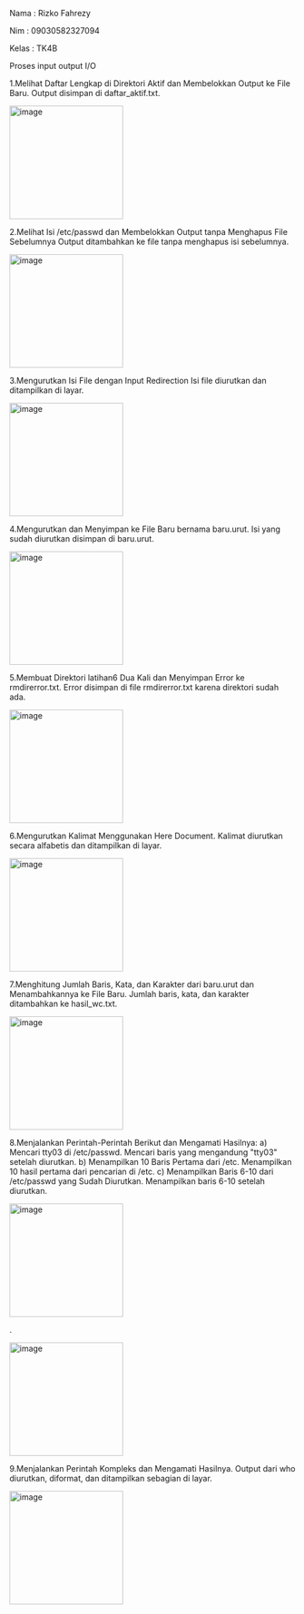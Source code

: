 Nama : Rizko Fahrezy

Nim : 09030582327094

Kelas : TK4B

Proses input output I/O

1.Melihat Daftar Lengkap di Direktori Aktif dan Membelokkan Output ke File Baru. Output disimpan di daftar_aktif.txt.

<img src="https://github.com/user-attachments/assets/19b4b778-4921-430d-87c0-0118cb1b6209" alt="image" width="200">

2.Melihat Isi /etc/passwd dan Membelokkan Output tanpa Menghapus File Sebelumnya Output ditambahkan ke file tanpa menghapus isi sebelumnya.

<img src="https://github.com/user-attachments/assets/22fa8026-23bd-4700-8cf0-fa952bb4f9cd" alt="image" width="200">

3.Mengurutkan Isi File dengan Input Redirection
Isi file diurutkan dan ditampilkan di layar.

<img src="https://github.com/user-attachments/assets/1f2b346b-d036-4146-bd25-c81c632c91dd" alt="image" width="200">

4.Mengurutkan dan Menyimpan ke File Baru bernama baru.urut. Isi yang sudah diurutkan disimpan di baru.urut.

<img src="https://github.com/user-attachments/assets/d37b1731-701c-455b-bef9-7388aa5a2bf9" alt="image" width="200">

5.Membuat Direktori latihan6 Dua Kali dan Menyimpan Error ke rmdirerror.txt. Error disimpan di file rmdirerror.txt karena direktori sudah ada.

<img src="https://github.com/user-attachments/assets/20a17e2a-7c70-41c7-9155-30bc8afb391c" alt="image" width="200">

6.Mengurutkan Kalimat Menggunakan Here Document. Kalimat diurutkan secara alfabetis dan ditampilkan di layar.
  
<img src="https://github.com/user-attachments/assets/d235c5d9-c891-49b7-b5a7-f56c053305aa" alt="image" width="200">

7.Menghitung Jumlah Baris, Kata, dan Karakter dari baru.urut dan Menambahkannya ke File Baru. Jumlah baris, kata, dan karakter ditambahkan ke hasil_wc.txt.

<img src="https://github.com/user-attachments/assets/963af1be-2267-478f-8bdb-085f805c0dcd" alt="image" width="200">

8.Menjalankan Perintah-Perintah Berikut dan Mengamati Hasilnya:
a) Mencari tty03 di /etc/passwd. Mencari baris yang mengandung "tty03" setelah diurutkan.
b) Menampilkan 10 Baris Pertama dari /etc. Menampilkan 10 hasil pertama dari pencarian di /etc.
c) Menampilkan Baris 6-10 dari /etc/passwd yang Sudah Diurutkan. Menampilkan baris 6-10 setelah diurutkan.

<img src="https://github.com/user-attachments/assets/afc1d97d-e2c7-4fc4-9cec-a2f82bf8b682" alt="image" width="200">

.

<img src="https://github.com/user-attachments/assets/d18da65e-9bb6-4edd-b659-ec3fd3c9c887" alt="image" width="200">

9.Menjalankan Perintah Kompleks dan Mengamati Hasilnya. Output dari who diurutkan, diformat, dan ditampilkan sebagian di layar.

<img src="https://github.com/user-attachments/assets/c00e99a7-2d3b-42e9-851b-cf816f007e21" alt="image" width="200">












